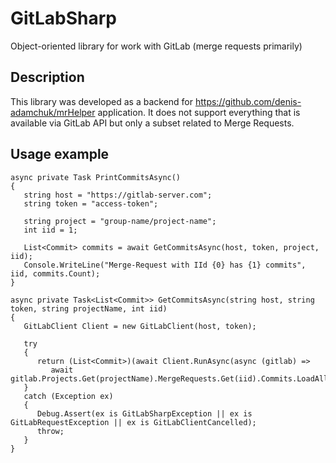 # GitLabSharp

Object-oriented library for work with GitLab (merge requests primarily)

## Description
This library was developed as a backend for https://github.com/denis-adamchuk/mrHelper application.
It does not support everything that is available via GitLab API but only a subset related to Merge Requests.

## Usage example
```
async private Task PrintCommitsAsync()
{
   string host = "https://gitlab-server.com";
   string token = "access-token";
   
   string project = "group-name/project-name";
   int iid = 1;
   
   List<Commit> commits = await GetCommitsAsync(host, token, project, iid);
   Console.WriteLine("Merge-Request with IId {0} has {1} commits", iid, commits.Count);
}

async private Task<List<Commit>> GetCommitsAsync(string host, string token, string projectName, int iid)
{
   GitLabClient Client = new GitLabClient(host, token);

   try
   {
      return (List<Commit>)(await Client.RunAsync(async (gitlab) =>
         await gitlab.Projects.Get(projectName).MergeRequests.Get(iid).Commits.LoadAllTaskAsync()));
   }
   catch (Exception ex)
   {
      Debug.Assert(ex is GitLabSharpException || ex is GitLabRequestException || ex is GitLabClientCancelled);
      throw;
   }
}
```
